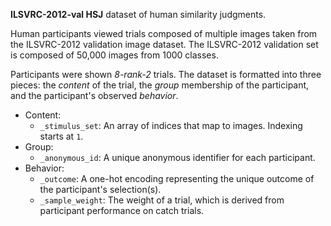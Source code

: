 **ILSVRC-2012-val HSJ** dataset of human similarity judgments.

Human participants viewed trials composed of multiple images taken from the ILSVRC-2012 validation image dataset. The ILSVRC-2012 validation set is composed of 50,000 images from 1000 classes.

Participants were shown *8-rank-2* trials. The dataset is formatted into three pieces: the *content* of the trial, the *group* membership of the participant, and the participant's observed *behavior*.

* Content:
    * `_stimulus_set`: An array of indices that map to images. Indexing starts at `1`.
* Group:
    * `_anonymous_id`: A unique anonymous identifier for each participant.
* Behavior:
    * `_outcome`: A one-hot encoding representing the unique outcome of the participant's selection(s).
    * `_sample_weight`: The weight of a trial, which is derived from participant performance on catch trials.
